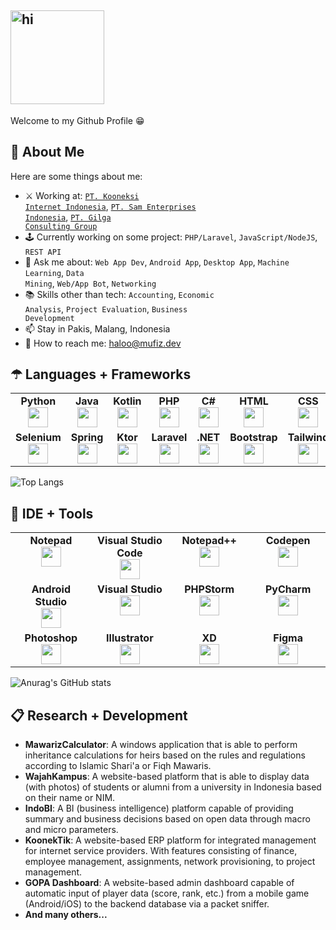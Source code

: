 <h2 dir="auto"><img src="https://media4.giphy.com/media/1beKPeRRyT2F2/giphy.gif?cid=790b7611a7509349fe918f5ee1cd98e0316e163e102ce82b&rid=giphy.gif&ct=s" width="150" alt="hi"></h2>
Welcome to my Github Profile 😁

<h2 dir="auto">👦 About Me</h2>
Here are some things about me:

- ⚔ Working at: <a href="https://www.koonek.net"><code>PT. Kooneksi Internet Indonesia</code><a>, <a href="https://www.samenterprise.co.id"><code>PT. Sam Enterprises Indonesia</code><a>, <a href="https://www.gilga.co.id"><code>PT. Gilga Consulting Group</code><a>
- 🕹 Currently working on some project: <code>PHP/Laravel</code>, <code>JavaScript/NodeJS</code>, <code>REST API</code>
- 💬 Ask me about: <code>Web App Dev</code>, <code>Android App</code>, <code>Desktop App</code>, <code>Machine Learning</code>, <code>Data Mining</code>, <code>Web/App Bot</code>, <code>Networking</code>
- 📚 Skills other than tech: <code>Accounting</code>, <code>Economic Analysis</code>, <code>Project Evaluation</code>, <code>Business Development</code>
- 📫 Stay in Pakis, Malang, Indonesia
- 📩 How to reach me: haloo@mufiz.dev


<h2 dir="auto">☂ Languages + Frameworks</h2>
<table width="460px">
    <tbody>
        <tr valign="top">
            <td width="100px" align="center">
            <span><strong>Python</strong></span><br>
            <img height="32px" src="https://cdn.jsdelivr.net/gh/devicons/devicon/icons/python/python-original.svg">
            </td>
            <td width="100px" align="center">
            <span><strong>Java</strong></span><br>
            <img height="32" src="https://cdn.jsdelivr.net/gh/devicons/devicon/icons/java/java-original.svg">
            </td>
            <td width="100px" align="center">
            <span><strong>Kotlin</strong></span><br>
            <img height="32px" src="https://cdn.jsdelivr.net/gh/devicons/devicon/icons/kotlin/kotlin-original.svg">
            </td>
            <td width="100px" align="center">
            <span><strong>PHP</strong></span><br>
            <img height="32px" src="https://cdn.jsdelivr.net/gh/devicons/devicon/icons/php/php-plain.svg">
            </td>
            <td width="100px" align="center">
            <span><strong>C#</strong></span><br>
            <img height="32px" src="https://cdn.jsdelivr.net/gh/devicons/devicon/icons/csharp/csharp-original.svg">
            </td>
            <td width="100px" align="center">
            <span><strong>HTML</strong></span><br>
            <img height="32" src="https://cdn.jsdelivr.net/gh/devicons/devicon/icons/html5/html5-original.svg">
            </td>
            <td width="100px" align="center">
            <span><strong>CSS</strong></span><br>
            <img height="32px" src="https://cdn.jsdelivr.net/gh/devicons/devicon/icons/css3/css3-original.svg">
            </td>
            <td width="100px" align="center">
            <span><strong>JavaScript</strong></span><br>
            <img height="32px" src="https://cdn.jsdelivr.net/gh/devicons/devicon/icons/javascript/javascript-original.svg">
            </td>
            <td width="100px" align="center">
            <span><strong>Bash</strong></span><br>
            <img height="32px" src="https://cdn.jsdelivr.net/gh/devicons/devicon/icons/bash/bash-original.svg">
            </td>
        </tr> 
        <tr valign="top">
            <td width="100px" align="center">
            <span><strong>Selenium</strong></span><br>
            <img height="32px" src="https://camo.githubusercontent.com/74ed64243ba05754329bc527cd4240ebd1c087a1/68747470733a2f2f73656c656e69756d2e6465762f696d616765732f73656c656e69756d5f6c6f676f5f7371756172655f677265656e2e706e67">
            </td>
            <td width="100px" align="center">
            <span><strong>Spring</strong></span><br>
            <img height="32px" src="https://cdn.jsdelivr.net/gh/devicons/devicon/icons/spring/spring-original.svg">
            </td>
            <td width="100px" align="center">
            <span><strong>Ktor</strong></span><br>
            <img height="32px" src="https://ktor.io/docs/images/ktor_logo.svg">
            </td>
            <td width="100px" align="center">
            <span><strong>Laravel</strong></span><br>
            <img height="32px" src="https://cdn.jsdelivr.net/gh/devicons/devicon/icons/laravel/laravel-plain.svg">
            </td>
            <td width="100px" align="center">
            <span><strong>.NET</strong></span><br>
            <img height="32px" src="https://cdn.jsdelivr.net/gh/devicons/devicon/icons/dot-net/dot-net-original.svg">
            </td>
            <td width="100px" align="center">
            <span><strong>Bootstrap</strong></span><br>
            <img height="32px" src="https://cdn.jsdelivr.net/gh/devicons/devicon/icons/bootstrap/bootstrap-original.svg">
            </td>
            <td width="100px" align="center">
            <span><strong>Tailwind</strong></span><br>
            <img height="32px" src="https://cdn.jsdelivr.net/gh/devicons/devicon/icons/tailwindcss/tailwindcss-plain.svg">
            </td>
            <td width="100px" align="center">
            <span><strong>NodeJS</strong></span><br>
            <img height="32px" src="https://cdn.jsdelivr.net/gh/devicons/devicon/icons/nodejs/nodejs-original.svg">
            </td>
            <td width="100px" align="center">
            <span><strong>RouterOS</strong></span><br>
            <img height="32px" src="https://cdn.kibrispdr.org/data/723/mikrotik-logo-png-25.jpg">
            </td>
        </tr> 
    </tbody>
</table>

![Top Langs](https://github-readme-stats.vercel.app/api/top-langs/?username=mufiz-asyarkoni&langs_count=8&border_color=000000&card_width=1000)


<h2 dir="auto">🔬 IDE + Tools</h2>
<table width="460px">
    <tbody>
        <tr valign="top">
            <td width="250px" align="center">
            <span><strong>Notepad</strong></span><br>
            <img height="32px" src="https://upload.wikimedia.org/wikipedia/en/2/2a/Notepad.png">
            </td>
            <td width="250px" align="center">
            <span><strong>Visual Studio Code</strong></span><br>
            <img height="32" src="https://upload.wikimedia.org/wikipedia/commons/9/9a/Visual_Studio_Code_1.35_icon.svg">
            </td>
            <td width="250px" align="center">
            <span><strong>Notepad++</strong></span><br>
            <img height="32px" src="https://upload.wikimedia.org/wikipedia/commons/0/0f/Notepad%2B%2B_Logo.png">
            </td>
            <td width="250px" align="center">
            <span><strong>Codepen</strong></span><br>
            <img height="32px" src="https://cpwebassets.codepen.io/assets/favicon/logo-pin-8f3771b1072e3c38bd662872f6b673a722f4b3ca2421637d5596661b4e2132cc.svg">
            </td>
        </tr>
        <tr valign="top">
            <td width="250px" align="center">
            <span><strong>Android Studio</strong></span><br>
            <img height="32px" src="https://upload.wikimedia.org/wikipedia/commons/9/95/Android_Studio_Icon_3.6.svg">
            </td>
            <td width="250px" align="center">
            <span><strong>Visual Studio</strong></span><br>
            <img height="32" src="https://upload.wikimedia.org/wikipedia/commons/5/59/Visual_Studio_Icon_2019.svg">
            </td>
            <td width="250px" align="center">
            <span><strong>PHPStorm</strong></span><br>
            <img height="32px" src="https://upload.wikimedia.org/wikipedia/commons/c/c9/PhpStorm_Icon.svg">
            </td>
            <td width="250px" align="center">
            <span><strong>PyCharm</strong></span><br>
            <img height="32px" src="https://upload.wikimedia.org/wikipedia/commons/1/1d/PyCharm_Icon.svg">
            </td>
        </tr>
        <tr valign="top">
            <td width="250px" align="center">
            <span><strong>Photoshop</strong></span><br>
            <img height="32px" src="https://upload.wikimedia.org/wikipedia/commons/a/af/Adobe_Photoshop_CC_icon.svg">
            </td>
            <td width="250px" align="center">
            <span><strong>Illustrator</strong></span><br>
            <img height="32" src="https://upload.wikimedia.org/wikipedia/commons/f/fb/Adobe_Illustrator_CC_icon.svg">
            </td>
            <td width="250px" align="center">
            <span><strong>XD</strong></span><br>
            <img height="32px" src="https://upload.wikimedia.org/wikipedia/commons/c/c2/Adobe_XD_CC_icon.svg">
            </td>
            <td width="250px" align="center">
            <span><strong>Figma</strong></span><br>
            <img height="32px" src="https://upload.wikimedia.org/wikipedia/commons/3/33/Figma-logo.svg">
            </td>
        </tr>
    </tbody>
</table>

![Anurag's GitHub stats](https://github-readme-stats.vercel.app/api?username=mufiz-asyarkoni&border_color=000000&card_width=1000)

<h2 dir="auto">📋 Research + Development</h2>
 <ul dir="auto">
    <li><b>MawarizCalculator</b>: A windows application that is able to perform inheritance calculations for heirs based on the rules and regulations according to Islamic Shari'a or Fiqh Mawaris.
    </li>
    <li><b>WajahKampus</b>: A website-based platform that is able to display data (with photos) of students or alumni from a university in Indonesia based on their name or NIM.
    </li>
    <li><b>IndoBI</b>: A BI (business intelligence) platform capable of providing summary and business decisions based on open data through macro and micro parameters.
    </li>
    <li><b>KoonekTik</b>: A website-based ERP platform for integrated management for internet service providers. With features consisting of finance, employee management, assignments, network provisioning, to project management.
    </li>
    <li><b>GOPA Dashboard</b>: A website-based admin dashboard capable of automatic input of player data (score, rank, etc.) from a mobile game (Android/iOS) to the backend database via a packet sniffer.
    </li>
    <li><b>And many others...</b>
    </li>
</ul>
